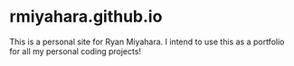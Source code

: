 # rmiyahara.github.io
This is a personal site for Ryan Miyahara. I intend to use this as a portfolio
for all my personal coding projects!
